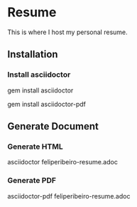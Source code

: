 # Resume
This is where I host my personal resume.

## Installation

### Install asciidoctor
gem install asciidoctor

gem install asciidoctor-pdf

## Generate Document

### Generate HTML
asciidoctor feliperibeiro-resume.adoc

### Generate PDF
asciidoctor-pdf feliperibeiro-resume.adoc
